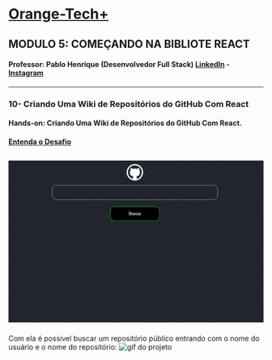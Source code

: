 # [Orange-Tech+](https://web.dio.me/track/orange-tech) 

## MODULO 5: COMEÇANDO NA BIBLIOTE REACT
#### Professor: Pablo Henrique (Desenvolvedor Full Stack) [LinkedIn](https://www.linkedin.com/in/pablohdev/) - [Instagram](https://www.instagram.com/pablohdev/)
---
### 10- Criando Uma Wiki de Repositórios do GitHub Com React
#### Hands-on: Criando Uma Wiki de Repositórios do GitHub Com React.
#### [Entenda o Desafio](https://github.com/digitalinnovationone/trilha-react-desafio-2)

![photo do projeto](https://github.com/Amanda-ribeiiro/criando-wiki-com-react/blob/main/wiki/src/assets/print.gif)
---
Com ela é possivel buscar um repositório público entrando com o nome do usuário e o nome do repositório:
![gif do projeto](https://github.com/Amanda-ribeiiro/criando-wiki-com-react/blob/main/wiki/src/assets/video.gif)



